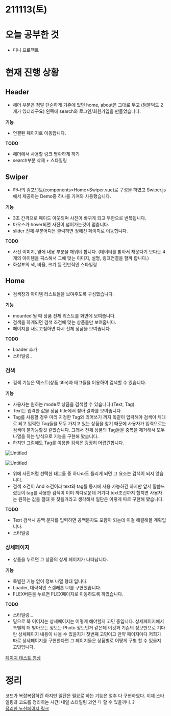 # 211113(토)

# 오늘 공부한 것

- 미니 프로젝트

# 현재 진행 상황

## Header

- 헤더 부분은 정말 단순하게 기존에 있던 home, about은 그대로 두고 (텀블벅도 2개가 있더라구요) 왼쪽에 search와 로그인/회원가입을 만들었습니다.

**기능**

- 연결된 페이지로 이동합니다.

**TODO**

- 헤더에서 사용할 링크 명확하게 하기
- search부분 삭제 + 스타일링

## Swiper

- 하나의 컴포넌트(components>Home>Swiper.vue)로 구성을 하였고
  Swiper.js에서 제공하는 Demo중 하나를 가져와 사용했습니다.

**기능**

- 3초 간격으로 페이드 아웃되며 사진이 바뀌게 되고 무한으로 반복됩니다.
- 마우스가 hover되면 사진이 넘어가는것이 멈춥니다.
- slider 전체 부분어디든 클릭하면 정해진 페이지로 이동합니다.

**TODO**

- 사진 이미지, 옆에 내용 부분을 채워야 합니다. (데이터를 받아서 채운다기 보다는 4개의 아이템을 픽스해서 그에 맞는 이미지, 설명, 링크연결을 할까 합니다.)
- 화살표의 색, 비율, 크기 등 전반적인 스타일링

## Home

- 검색창과 아이템 리스트들을 보여주도록 구성했습니다.

**기능**

- mounted 될 때 상품 전체 리스트를 화면에 보여줍니다.
- 검색을 하게되면 검색 조건에 맞는 상품들만 보여줍니다.
- 페이지를 새로고침하면 다시 전체 상품을 보여줍니다.

**TODO**

- Loader 추가
- 스타일링..

### 검색

- 검색 기능은 텍스트(상품 title)과 태그들을 이용하여 검색할 수 있습니다.

**기능**

- 사용자는 원하는 mode로 상품을 검색할 수 있습니다.(Text, Tag)
- Text는 입력한 값을 상품 title에서 찾아 결과를 보여줍니다.
- Tag를 사용할 경우 미리 지정한 Tag와 띄어쓰기 까지 똑같이 입력해야 검색이 제대로 되고 입력한 Tag들을 모두 가지고 있는 상품을 찾기 때문에 사용자가 입력으로는 검색이 불가능할것 같았습니다. 그래서 전체 상품의 Tag들을 중복을 제거해서 모두 나열을 하는 방식으로 기능을 구현해 봤습니다.
- 하지만 그럼에도 Tag를 이용한 검색은 굉장히 어렵긴합니다.

![Untitled](https://shnote.notion.site/image/https%3A%2F%2Fs3-us-west-2.amazonaws.com%2Fsecure.notion-static.com%2Fb43bdbda-a23c-4111-bbc5-3ce1e4a0c3cc%2FUntitled.png?table=block&id=4ef19a79-a53e-4652-a3b7-9968c17cfe06&spaceId=c44620b6-ec26-4df1-9643-38b69adf89b7&width=2000&userId=&cache=v2)

![Untitled](https://shnote.notion.site/image/https%3A%2F%2Fs3-us-west-2.amazonaws.com%2Fsecure.notion-static.com%2Fb451b041-312b-45ae-ae4c-09af313cf5f1%2FUntitled.png?table=block&id=3b1ca7d8-62c1-43e7-94c2-ae0b2ec63b08&spaceId=c44620b6-ec26-4df1-9643-38b69adf89b7&width=2000&userId=&cache=v2)

- 위에 사진처럼 선택한 태그들 중 하나라도 틀리게 되면 그 요소는 검색이 되지 않습니다.
- 검색 조건이 And 조건이라 text와 tag를 동시에 사용 가능하긴 하지만 앞서 말씀드렸듯이 tag를 사용한 검색이 이미 까다로운데 거기다 text조건까지 합치면 사용자는 원하는 값을 절대 못 찾을거라고 생각해서 일단은 이렇게 따로 구현해 봤습니다.

**TODO**

- Text 검색시 공백 문자를 입력하면 공백문자도 포함이 되는데 이걸 해결해볼 계획입니다.
- 스타일링

### 상세페이지

- 상품을 누르면 그 상품의 상세 페이지가 나타납니다.

**기능**

- 특별한 기능 없이 정보 나열 형태 입니다.
- Loader, 대략적인 스켈레톤 UI를 구현했습니다.
- FLEX버튼을 누르면 FLEX페이지로 이동하도록 하였습니다.

**TODO**

- 스타일링...
- 밑으로 쭉 이어지는 상세페이지는 어떻게 해야할지 고민 중입니다.
  상세페이지에서 특별히 더 받아오는 정보는 Photo 정도인거 같은데 이것과 기존의 정보만으로 기다란 상세페이지 내용이 나올 수 있을지가 첫번째 고민이고
  만약 페이지마다 저희가 따로 상세페이지를 구현한다면 그 페이지들은 상품별로 어떻게 구별 할 수 있을지 고민입니다.

[페이지 테스트 영상](https://s3.us-west-2.amazonaws.com/secure.notion-static.com/0de398b6-e1ce-40e4-a85a-eb07716c4608/20211113_234635.mp4?X-Amz-Algorithm=AWS4-HMAC-SHA256&X-Amz-Credential=AKIAT73L2G45EIPT3X45%2F20211113%2Fus-west-2%2Fs3%2Faws4_request&X-Amz-Date=20211113T155021Z&X-Amz-Expires=86400&X-Amz-Signature=59c6f8ba580488fbea2ba9592a8f365f04e1e6743d1da92deeb5851f122e6f48&X-Amz-SignedHeaders=host)

# 정리

코드가 복잡복잡하긴 하지만 일단은 필요로 하는 기능은 얼추 다 구현하였다. 이제 스타일링과 코드를 정리하는 시간! 내일 스타일링 과연 다 할 수 있을까나..? <br>
[정리한 노션페이지 링크](https://shnote.notion.site/211113-4b92e2d7a28f47978b83578be984b51a)

